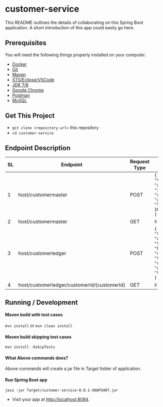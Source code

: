 # customer-service
This README outlines the details of collaborating on this Spring Boot application.
A short introduction of this app could easily go here.

## Prerequisites

You will need the following things properly installed on your computer.
* [Docker]()
* [Git](https://git-scm.com/)
* [Maven]()
* [STS/Eclipse/VSCode]()
* [JDK 7/8]()
* [Google Chrome](https://google.com/chrome/)
* [Postman]()
* [MySQL]()

## Get This Project

* `git clone <repository-url>` this repository
* `cd customer-service`

## Endpoint Description
| SL 	| Endpoint                                    	| Request Type 	| Data Format in Request Body                                                                                                                                                                                                                        	|
|----	|---------------------------------------------	|--------------	|----------------------------------------------------------------------------------------------------------------------------------------------------------------------------------------------------------------------------------------------------	|
| 1  	| host/customermaster                         	| POST         	|  ``` { 	     "data":{ 		       "type":"customer", 		       "attributes":{ 			         "id": 1, 			         "customerId": 1, 			         "amount": 100.20, 			         "lastTransactionDate": 100 		       } 	     } } ```                                              	|
| 2  	| host/customermaster                         	| GET          	| ``` X ```                                                                                                                                                                                                                                          	|
| 3  	| host/customerledger                         	| POST         	| ``` { 	 "data":{ 		     "type":"ledger", 		     "attributes":{ 			       "transactionId": 1, 			       "batchId": 1, 			       "customerId": 1, 			       "transactionType": "credit", 			       "amount": 200000.20, 			       "transactionDate": 201 		     } 	   } }  ``` 	|
| 4  	| host/customerledger/customerId/{customerId} 	| GET          	| ``` X ```                                                                                                                                                                                                                                          	|

## Running / Development
#### Maven build with test cases
`mvn install`
or
`mvn clean install`

#### Maven build skipping test cases
`mvn install -DskipTests`

#### What Above commands does?
Above commands will create a jar file in Target folder of application.

#### Run Spring Boot app
```
java -jar Target/customer-service-0.0.1-SNAPSHOT.jar
```

* Visit your app at [http://localhost:8084](http://localhost:8084).
